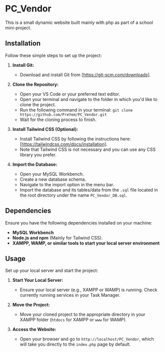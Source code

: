 # PC_Vendor

This is a small dynamic website built mainly with php as part of a school mini-project.

## Installation

Follow these simple steps to set up the project:

1. **Install Git:**
    - Download and install Git from [https://git-scm.com/downloads].

2. **Clone the Repository:**
    - Open your VS Code or your preferred text editor.
    - Open your terminal and navigate to the folder in which you'd like to clone the project.
    - Run the following command in your terminal:
    ```git clone https://github.com/PreYem/PC_Vendor.git```
    - Wait for the cloning process to finish.

3. **Install Tailwind CSS (Optional):**
    - Install Tailwind CSS by following the instructions here: [https://tailwindcss.com/docs/installation].
    - Note that Tailwind CSS is not necessary and you can use any CSS library you prefer.

4. **Import the Database:**
    - Open your MySQL Workbench.
    - Create a new database schema.
    - Navigate to the import option in the menu bar.
    - Import the database and its tables/data from the `.sql` file located in the root directory under the name `PC_Vendor_DB.sql`.

## Dependencies

Ensure you have the following dependencies installed on your machine:

- **MySQL Workbench**
- **Node.js and npm** (Mainly for Tailwind CSS).
- **XAMPP, WAMP, or similar tools to start your local server environment**

## Usage

Set up your local server and start the project:

1. **Start Your Local Server:**
    - Ensure your local server (e.g., XAMPP or WAMP) is running. Check currently running services in your Task Manager.

2. **Move the Project:**
    - Move your cloned project to the appropriate directory in your XAMPP folder (`htdocs` for XAMPP or `www` for WAMP).

3. **Access the Website:**
    - Open your browser and go to `http://localhost/PC_Vendor`, which will take you directly to the `index.php` page by default.

